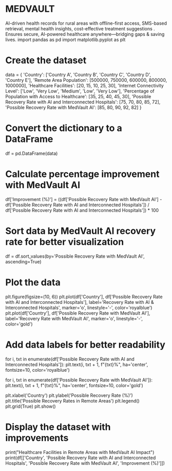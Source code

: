 # MEDVAULT
AI-driven health records for rural areas with offline-first access, SMS-based retrieval, mental health insights, cost-effective treatment suggestions . Ensures secure, AI-powered healthcare anywhere—bridging gaps &amp; saving lives. 
import pandas as pd
import matplotlib.pyplot as plt

# Create the dataset
data = {
    'Country': ['Country A', 'Country B', 'Country C', 'Country D', 'Country E'],
    'Remote Area Population': [500000, 750000, 600000, 800000, 1000000],
    'Healthcare Facilities': [20, 15, 10, 25, 30],
    'Internet Connectivity Level': ['Low', 'Very Low', 'Medium', 'Low', 'Very Low'],
    'Percentage of Population with Access to Healthcare': [35, 25, 40, 45, 30],
    'Possible Recovery Rate with AI and Interconnected Hospitals': [75, 70, 80, 85, 72],
    'Possible Recovery Rate with MedVault AI': [85, 80, 90, 92, 82]
}

# Convert the dictionary to a DataFrame
df = pd.DataFrame(data)

# Calculate percentage improvement with MedVault AI
df['Improvement (%)'] = ((df['Possible Recovery Rate with MedVault AI'] - 
                          df['Possible Recovery Rate with AI and Interconnected Hospitals']) / 
                          df['Possible Recovery Rate with AI and Interconnected Hospitals']) * 100

# Sort data by MedVault AI recovery rate for better visualization
df = df.sort_values(by='Possible Recovery Rate with MedVault AI', ascending=True)

# Plot the data
plt.figure(figsize=(10, 6))
plt.plot(df['Country'], df['Possible Recovery Rate with AI and Interconnected Hospitals'], 
         label='Recovery Rate with AI & Interconnected Hospitals', marker='o', linestyle='-', color='royalblue')
plt.plot(df['Country'], df['Possible Recovery Rate with MedVault AI'], 
         label='Recovery Rate with MedVault AI', marker='o', linestyle='-', color='gold')

# Add data labels for better readability
for i, txt in enumerate(df['Possible Recovery Rate with AI and Interconnected Hospitals']):
    plt.text(i, txt + 1, f"{txt}%", ha='center', fontsize=10, color='royalblue')

for i, txt in enumerate(df['Possible Recovery Rate with MedVault AI']):
    plt.text(i, txt + 1, f"{txt}%", ha='center', fontsize=10, color='gold')

plt.xlabel('Country')
plt.ylabel('Possible Recovery Rate (%)')
plt.title('Possible Recovery Rates in Remote Areas')
plt.legend()
plt.grid(True)
plt.show()

# Display the dataset with improvements
print("Healthcare Facilities in Remote Areas with MedVault AI Impact")
print(df[['Country', 'Possible Recovery Rate with AI and Interconnected Hospitals', 
          'Possible Recovery Rate with MedVault AI', 'Improvement (%)']])
